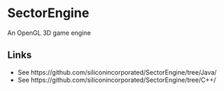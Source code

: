 # SectorEngine
An OpenGL 3D game engine

<h2>Links</h2>
<ul>
  <li>See https://github.com/siliconincorporated/SectorEngine/tree/Java/</li>
  <li>See https://github.com/siliconincorporated/SectorEngine/tree/C++/</li>
</ul>
